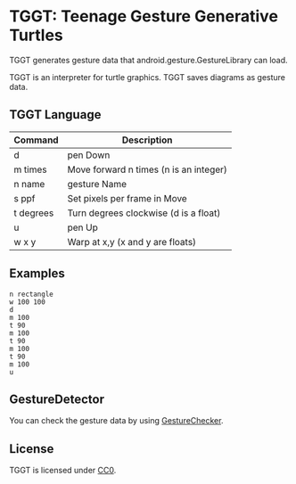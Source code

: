 TGGT: Teenage Gesture Generative Turtles
========================================

TGGT generates gesture data that android.gesture.GestureLibrary can load.

TGGT is an interpreter for turtle graphics. TGGT saves diagrams as gesture data.

TGGT Language
---------------

| Command   | Description                            |
| --------- | -------------------------------------- |
| d         | pen Down                               |
| m times   | Move forward n times (n is an integer) |
| n name    | gesture Name                           |
| s ppf     | Set pixels per frame in Move           |
| t degrees | Turn degrees clockwise (d is a float)  |
| u         | pen Up                                 |
| w x y     | Warp at x,y (x and y are floats)       |

Examples
--------

```
n rectangle
w 100 100
d
m 100
t 90
m 100
t 90
m 100
t 90
m 100
u
```

GestureDetector
---------------

You can check the gesture data by using [GestureChecker](https://github.com/tkojitu/GestureChecker).

License
-------

TGGT is licensed under [CC0](https://creativecommons.org/publicdomain/zero/1.0/).
